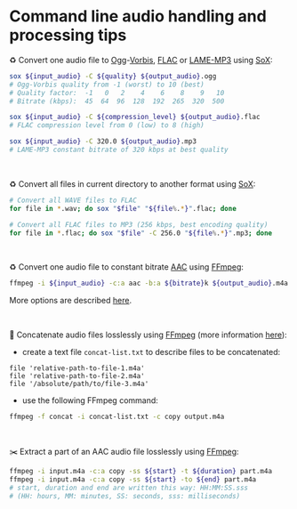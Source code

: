 # Command line audio handling and processing tips

:recycle: Convert one audio file to [Ogg](https://xiph.org/ogg/)-[Vorbis](https://xiph.org/vorbis/), [FLAC](https://xiph.org/flac/) or [LAME-MP3](http://lame.sourceforge.net/) using [SoX](http://sox.sourceforge.net/):
```sh
sox ${input_audio} -C ${quality} ${output_audio}.ogg
# Ogg-Vorbis quality from -1 (worst) to 10 (best)
# Quality factor:  -1   0   2    4    6    8    9   10
# Bitrate (kbps):  45  64  96  128  192  265  320  500

sox ${input_audio} -C ${compression_level} ${output_audio}.flac
# FLAC compression level from 0 (low) to 8 (high)

sox ${input_audio} -C 320.0 ${output_audio}.mp3
# LAME-MP3 constant bitrate of 320 kbps at best quality
```

&nbsp;

:recycle: Convert all files in current directory to another format using [SoX](http://sox.sourceforge.net/):
```sh
# Convert all WAVE files to FLAC
for file in *.wav; do sox "$file" "${file%.*}".flac; done

# Convert all FLAC files to MP3 (256 kbps, best encoding quality)
for file in *.flac; do sox "$file" -C 256.0 "${file%.*}".mp3; done
```

&nbsp;

:recycle: Convert one audio file to constant bitrate [AAC](https://en.wikipedia.org/wiki/Advanced_Audio_Coding) using [FFmpeg](https://ffmpeg.org/):
```sh
ffmpeg -i ${input_audio} -c:a aac -b:a ${bitrate}k ${output_audio}.m4a
```
More options are described [here](https://trac.ffmpeg.org/wiki/Encode/AAC).

&nbsp;

:oden: Concatenate audio files losslessly using [FFmpeg](https://ffmpeg.org/) (more information [here](https://trac.ffmpeg.org/wiki/Concatenate)):
- create a text file `concat-list.txt` to describe files to be concatenated:
```
file 'relative-path-to-file-1.m4a'
file 'relative-path-to-file-2.m4a'
file '/absolute/path/to/file-3.m4a'
```
- use the following FFmpeg command:
```sh
ffmpeg -f concat -i concat-list.txt -c copy output.m4a
```

&nbsp;

:scissors: Extract a part of an AAC audio file losslessly using [FFmpeg](https://ffmpeg.org/):
```sh
ffmpeg -i input.m4a -c:a copy -ss ${start} -t ${duration} part.m4a
ffmpeg -i input.m4a -c:a copy -ss ${start} -to ${end} part.m4a
# start, duration and end are written this way: HH:MM:SS.sss
# (HH: hours, MM: minutes, SS: seconds, sss: milliseconds)
```
